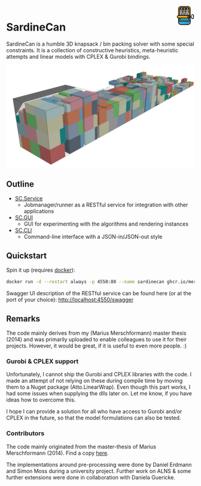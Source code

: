 <img src="Material/Icon/sardines.svg" align="right" height="50"/>

# SardineCan

SardineCan is a humble 3D knapsack / bin packing solver with some special
constraints. It is a collection of constructive heuristics, meta-heuristic
attempts and linear models with CPLEX & Gurobi bindings.

![sample screenshot](Material/Screenshots/CO2.png "Sample screenshot")

## Outline

- [SC.Service](SC.Service/)
  - Jobmanager/runner as a RESTful service for integration with other applications
- [SC.GUI](SC.GUI/)
  - GUI for experimenting with the algorithms and rendering instances
- [SC.CLI](SC.CLI/)
  - Command-line interface with a JSON-in/JSON-out style

## Quickstart

Spin it up (requires [docker](https://docs.docker.com/get-docker/)):

```bash
docker run -d --restart always -p 4550:80 --name sardinecan ghcr.io/merschformann/sardinecan:latest
```

Swagger UI description of the RESTful service can be found here (or at the port
of your choice): [http://localhost:4550/swagger](http://localhost:4550/swagger)

## Remarks

The code mainly derives from my (Marius Merschformann) master thesis (2014) and
was primarily uploaded to enable colleagues to use it for their projects.
However, it would be great, if it is useful to even more people. :)

### Gurobi & CPLEX support

Unfortunately, I cannot ship the Gurobi and CPLEX libraries with the code.
I made an attempt of not relying on these during compile time by moving them to
a Nuget package (Atto.LinearWrap). Even though this part works, I had some
issues when supplying the dlls later on. Let me know, if you have ideas how to
overcome this.

I hope I can provide a solution for all who have access to Gurobi and/or CPLEX
in the future, so that the model formulations can also be tested.

### Contributors

The code mainly originated from the master-thesis of Marius Merschformann
(2014). Find a copy [here](./Material/MasterThesis/MasterThesis_MariusMerschformann.pdf).

The implementations around pre-processing were done by Daniel Erdmann and Simon
Moss during a university project. Further work on ALNS & some further extensions
were done in collaboration with Daniela Guericke.
